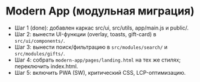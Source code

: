 # Modern App (модульная миграция)

- Шаг 1 (done): добавлен каркас src/ui, src/utils, app/main.js и public/.
- Шаг 2: вынести UI-функции (overlay, toasts, gift-card) в `src/ui/components/`.
- Шаг 3: вынести поиск/фильтрацию в `src/modules/search/` и `src/modules/gifts/`.
- Шаг 4: собрать `modern-app/pages/landing.html` на тех же стилях; переключить index.html.
- Шаг 5: включить PWA (SW), критический CSS, LCP-оптимизацию.
